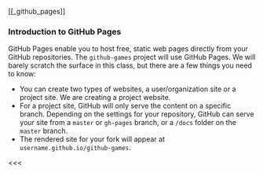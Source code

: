 [[_github_pages]]
### Introduction to GitHub Pages

GitHub Pages enable you to host free, static web pages directly from your GitHub repositories. The `github-games` project will use GitHub Pages. We will barely scratch the surface in this class, but there are a few things you need to know:

- You can create two types of websites, a user/organization site or a project site. We are creating a project website.
- For a project site, GitHub will only serve the content on a specific branch. Depending on the settings for your repository, GitHub can serve your site from a `master` or `gh-pages` branch, or a `/docs` folder on the `master` branch.
- The rendered site for your fork will appear at `username.github.io/github-games`.

<<<
